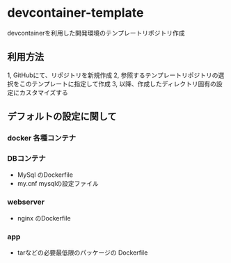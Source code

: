 # devcontainer-template
devcontainerを利用した開発環境のテンプレートリポジトリ作成

## 利用方法
1, GitHubにて、リポジトリを新規作成
2, 参照するテンプレートリポジトリの選択をこのテンプレートに指定して作成
3, 以降、作成したディレクトリ固有の設定にカスタマイズする

## デフォルトの設定に関して
### docker 各種コンテナ

### DBコンテナ
- MySql のDockerfile
- my.cnf mysqlの設定ファイル

### webserver
- nginx のDockerfile

### app
- tarなどの必要最低限のパッケージの Dockerfile


